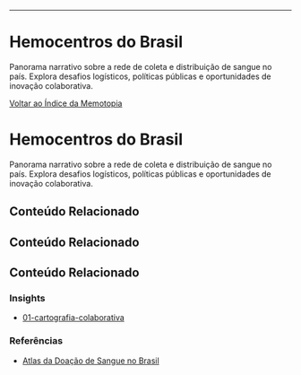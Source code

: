 ---
# Hemocentros do Brasil

Panorama narrativo sobre a rede de coleta e distribuição de sangue no país.
Explora desafios logísticos, políticas públicas e oportunidades de inovação colaborativa.

[Voltar ao Índice da Memotopia](../../INDEX.md)

# Hemocentros do Brasil

Panorama narrativo sobre a rede de coleta e distribuição de sangue no país.
Explora desafios logísticos, políticas públicas e oportunidades de inovação colaborativa.

## Conteúdo Relacionado


## Conteúdo Relacionado


## Conteúdo Relacionado

<!-- RELATED_CONTENT_START -->
### Insights
*   [01-cartografia-colaborativa](./insights/01-cartografia-colaborativa.md)
### Referências
*   [Atlas da Doação de Sangue no Brasil](./referencias/atlas-sangue.md)
<!-- RELATED_CONTENT_END -->



